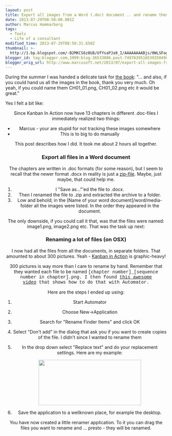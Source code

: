 ```yaml
---
layout: post
title: Export all images from a Word (.doc) document .. and rename them
date: 2013-07-29T08:50:00.001Z
author: Marcus Hammarberg
tags:
  - Tools
  - Life of a consultant
modified_time: 2013-07-29T08:50:31.650Z
thumbnail: >-
  http://1.bp.blogspot.com/-B2MKCS6z8U8/UfYsaPJa9_I/AAAAAAAABjs/0WLSFog_0ig/s72-c/Screen+Shot+2013-07-29+at+10.48.11+.png
blogger_id: tag:blogger.com,1999:blog-36533086.post-7497639516539350498
blogger_orig_url: http://www.marcusoft.net/2013/07/export-all-images-from-word-doc.html
---
```





During the summer I was handed a delicate task for
<a href="http://bit.ly/theKanbanBook" target="_blank">the book</a>: "...
and also, if you could hand us all the images in the book, thank you
very much. Oh yeah, if you could name them CH01_01.png, CH01_02.png etc
it would be great."





Yes I felt a bit like:


<div class="separator" style="clear: both; text-align: center;">








Since Kanban In Action now have 13 chapters in different .doc-files I
immediately realized two things:




- Marcus - your are stupid for not tracking these images somewhere
- This is to big to do manually



This post describes how I did. It took me about 2 hours all together.



### Export all files in a Word document




The chapters are written in .doc formats (for some reason), but I seem
to recall that the newer format .docx in reality is just a
<a href="http://en.wikipedia.org/wiki/Zip_(file_format)"
target="_blank">zip-file</a>. Maybe, just maybe, that could help me.




1. I "Save as..."'ed the file to .docx.
2. Then I renamed the file to .zip and extracted the archive to a
    folder.
3. Low and behold; in the \[Name of your word
    document\]/word/media-folder all the images were listed. In the
    order they appeared in the document.



The only downside, if you could call it that, was that the files were
named: image1.png, image2.png etc. That was the task up next:



### Renaming a lot of files (on OSX)



I now had all the files from all the documents, in separate folders.
That amounted to about 300 pictures. Yeah -
<a href="http://bit.ly/theKanbanBook" target="_blank">Kanban in
Action</a> is graphic-heavy!






300 pictures is way more than I care to rename by hand. Remember that
they wanted each file to be named <span
style="font-family: Courier New, Courier, monospace;">\[chapter
number\]\_\[sequence number in chapter\].png. <span
style="font-family: inherit;">I then found <a
href="http://answers.oreilly.com/topic/2619-renaming-multiple-files-in-mac-os-x/"
target="_blank">this awesome video</a> that shows how to do that with
Automator.




<span style="font-family: inherit;">




<span style="font-family: inherit;">Here are the steps I ended up
using:




1. Start Automator
2. Choose New-\>Application
3. Search for "Rename Finder Items" and click OK
4. Select "Don't add" in the dialog that ask you if you want to create
    copies of the file. I didn't since I wanted to rename them
5. In the drop down select "Replace text" and do your replacement
    settings. Here are my example:
    <div class="separator" style="clear: both; text-align: center;">

   <a
    href="http://1.bp.blogspot.com/-B2MKCS6z8U8/UfYsaPJa9_I/AAAAAAAABjs/0WLSFog_0ig/s1600/Screen+Shot+2013-07-29+at+10.48.11+.png"
    data-imageanchor="1" style="margin-left: 1em; margin-right: 1em;"><img
    src="http://1.bp.blogspot.com/-B2MKCS6z8U8/UfYsaPJa9_I/AAAAAAAABjs/0WLSFog_0ig/s320/Screen+Shot+2013-07-29+at+10.48.11+.png"
    data-border="0" width="320" height="142" /></a>
   </div>
6.  Save the application to a wellknown place, for example the desktop.



You have now created a little renamer application. To it you can drag
the files you want to rename and ... presto - they will be ranamed.





<span style="font-family: inherit;">





